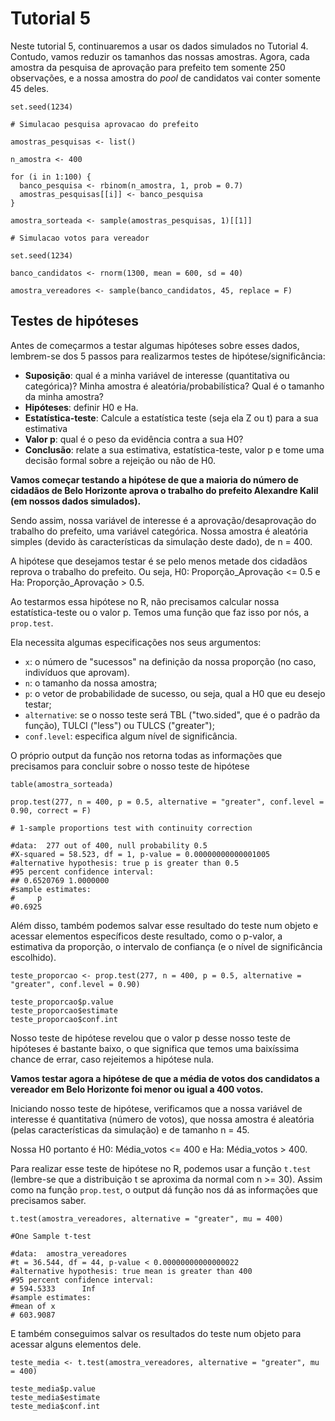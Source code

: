 # Tutorial 5

Neste tutorial 5, continuaremos a usar os dados simulados no Tutorial 4. Contudo, vamos reduzir os tamanhos das nossas amostras. Agora, cada amostra da pesquisa de aprovação para prefeito tem somente 250 observações, e a nossa amostra do *pool* de candidatos vai conter somente 45 deles.

```
set.seed(1234)

# Simulacao pesquisa aprovacao do prefeito

amostras_pesquisas <- list()

n_amostra <- 400

for (i in 1:100) {
  banco_pesquisa <- rbinom(n_amostra, 1, prob = 0.7)
  amostras_pesquisas[[i]] <- banco_pesquisa
}

amostra_sorteada <- sample(amostras_pesquisas, 1)[[1]]

# Simulacao votos para vereador

set.seed(1234)

banco_candidatos <- rnorm(1300, mean = 600, sd = 40)

amostra_vereadores <- sample(banco_candidatos, 45, replace = F)
```

## Testes de hipóteses

Antes de começarmos a testar algumas hipóteses sobre esses dados, lembrem-se dos 5 passos para realizarmos testes de hipótese/significância:

* **Suposição**: qual é a minha variável de interesse (quantitativa ou categórica)? Minha amostra é aleatória/probabilística? Qual é o tamanho da minha amostra?
* **Hipóteses**: definir H0 e Ha.
* **Estatística-teste**: Calcule a estatística teste (seja ela Z ou t) para a sua estimativa
* **Valor p**: qual é o peso da evidência contra a sua H0?
* **Conclusão**: relate a sua estimativa, estatística-teste, valor p e tome uma decisão formal sobre a rejeição ou não de H0.

**Vamos começar testando a hipótese de que a maioria do número de cidadãos de Belo Horizonte aprova o trabalho do prefeito Alexandre Kalil (em nossos dados simulados).**

Sendo assim, nossa variável de interesse é a aprovação/desaprovação do trabalho do prefeito, uma variável categórica. Nossa amostra é aleatória simples (devido às características da simulação deste dado), de n = 400.

A hipótese que desejamos testar é se pelo menos metade dos cidadãos reprova o trabalho do prefeito. Ou seja, H0: Proporção_Aprovação <= 0.5 e Ha: Proporção_Aprovação > 0.5.

Ao testarmos essa hipótese no R, não precisamos calcular nossa estatística-teste ou o valor p. Temos uma função que faz isso por nós, a `prop.test`.

Ela necessita algumas especificações nos seus argumentos:

* `x`: o número de "sucessos" na definição da nossa proporção (no caso, indivíduos que aprovam).
* `n`: o tamanho da nossa amostra;
* `p`: o vetor de probabilidade de sucesso, ou seja, qual a H0 que eu desejo testar;
* `alternative`: se o nosso teste será TBL ("two.sided", que é o padrão da função), TULCI ("less") ou TULCS ("greater");
* `conf.level`: especifica algum nível de significância.

O próprio output da função nos retorna todas as informações que precisamos para concluir sobre o nosso teste de hipótese

```
table(amostra_sorteada)

prop.test(277, n = 400, p = 0.5, alternative = "greater", conf.level = 0.90, correct = F)

# 1-sample proportions test with continuity correction

#data:  277 out of 400, null probability 0.5
#X-squared = 58.523, df = 1, p-value = 0.00000000000001005
#alternative hypothesis: true p is greater than 0.5
#95 percent confidence interval:
## 0.6520769 1.0000000
#sample estimates:
#     p 
#0.6925
```

Além disso, também podemos salvar esse resultado do teste num objeto e acessar elementos específicos deste resultado, como o p-valor, a estimativa da proporção, o intervalo de confiança (e o nível de significância escolhido).

```
teste_proporcao <- prop.test(277, n = 400, p = 0.5, alternative = "greater", conf.level = 0.90)

teste_proporcao$p.value
teste_proporcao$estimate
teste_proporcao$conf.int
```

Nosso teste de hipótese revelou que o valor p desse nosso teste de hipóteses é bastante baixo, o que significa que temos uma baixíssima chance de errar, caso rejeitemos a hipótese nula.

**Vamos testar agora a hipótese de que a média de votos dos candidatos a vereador em Belo Horizonte foi menor ou igual a 400 votos.**

Iniciando nosso teste de hipótese, verificamos que a nossa variável de interesse é quantitativa (número de votos), que nossa amostra é aleatória (pelas características da simulação) e de tamanho n = 45.

Nossa H0 portanto é H0: Média_votos <= 400 e Ha: Média_votos > 400.

Para realizar esse teste de hipótese no R, podemos usar a função `t.test` (lembre-se que a distribuição t se aproxima da normal com n >= 30). Assim como na função `prop.test`, o output dá função nos dá as informações que precisamos saber.

```
t.test(amostra_vereadores, alternative = "greater", mu = 400)

#One Sample t-test

#data:  amostra_vereadores
#t = 36.544, df = 44, p-value < 0.00000000000000022
#alternative hypothesis: true mean is greater than 400
#95 percent confidence interval:
# 594.5333      Inf
#sample estimates:
#mean of x 
# 603.9087 
```

E também conseguimos salvar os resultados do teste num objeto para acessar alguns elementos dele.

```
teste_media <- t.test(amostra_vereadores, alternative = "greater", mu = 400)

teste_media$p.value
teste_media$estimate
teste_media$conf.int
```
